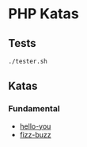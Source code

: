 # PHP Katas

## Tests

``` bash
./tester.sh
```

## Katas

### Fundamental

- [hello-you](./src/Exercises/HelloYou.php)
- [fizz-buzz](./src/Exercises/FizzBuzz.php)
